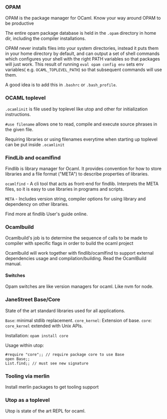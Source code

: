 
### OPAM

OPAM is the package manager for OCaml.
Know your way around OPAM to be productive

The entire opam package database is held in the `.opam` directory in home dir,
including the compiler installations.

OPAM never installs files into your system directories, instead it puts
them in your home directory by default,
and can output a set of shell commands which configures your shell with the
right PATH variables so that packages will just work.
This result of running
`eval opam config env`
sets env variables( e.g. `OCAML_TOPLEVEL_PATH`)
so that subsequent commands will use them.

A good idea is to add this in `.bashrc` or `.bash_profile`.


### OCAML toplevel

`.ocamlinit` is file used by toplevel like utop and other for initialization
instructions.

`#use filename` allows one to read, compile and execute source phrases
in the given file.

Requiring libraries or using filenames everytime when starting up toplevel
can be put inside `.ocamlinit`

### FindLib and ocamlfind

Findlib is library manager for Ocaml. 
It provides convention for how to store libraries and a file format ("META") to
describe properties of libraries.

`ocamlfind` - A cli tool that acts as front-end for findlib.
Interprets the META files, so it is easy to use libraries in programs
and scripts.

`META` - Includes version string, compiler options for using library and dependency on
other libraries.

Find more at findlib User's guide online.

### Ocamlbuild

Ocamlbuild's job is to determine the sequence of calls to be made to
compiler with specific flags in order to build the ocaml project

Ocamlbuild will work together with findlib/ocamlfind to support external
dependencies usage and compilation/building. Read the OcamlBuild manual.

#### Switches

Opam switches are like version managers for ocaml. Like nvm for node.


### JaneStreet Base/Core

State of the art standard libraries used for all applications.

`Base`: minimal stdlib replacement.
`core_kernel`: Extension of base.
`core`: `core_kernel` extended with Unix APIs.

Installation: `opam install core`

Usage within utop:
```utop
#require "core";; // require package core to use Base
open Base;;
List.find;; // must see new signature
```

### Tooling via merlin

Install merlin packages to get tooling support


### Utop as a toplevel

Utop is state of the art REPL for ocaml.



